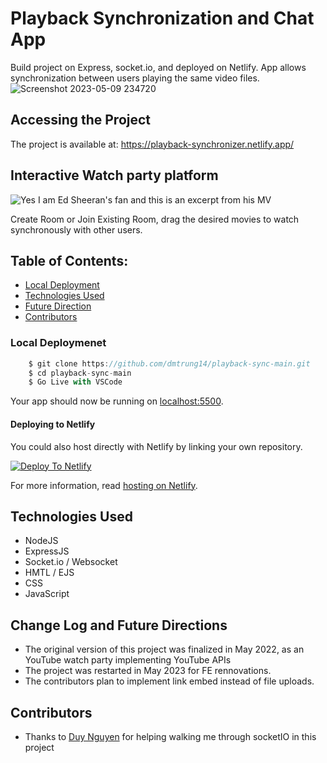 # Playback Synchronization and Chat App

Build project on Express, socket.io, and deployed on Netlify. App allows synchronization between users playing the same video files. ![Screenshot 2023-05-09 234720](https://github.com/dmtrung14/playback-sync-main/assets/60612625/c39345f9-6a00-4794-a808-3d9dd67c31e0)


## Accessing the Project
The project is available at: https://playback-synchronizer.netlify.app/

## Interactive Watch party platform
![Yes I am Ed Sheeran's fan and this is an excerpt from his MV](https://github.com/dmtrung14/playback-sync-main/assets/60612625/4a9b3497-f77d-4951-8e39-5ca87f3bba8d)

Create Room or Join Existing Room, drag the desired movies to watch synchronously with other users.

## Table of Contents:
- [Local Deployment](#local-deployment)
- [Technologies Used](#technologies-used)
- [Future Direction](#future-direction)
- [Contributors](#project-maintainers)

### Local Deploymenet

```js
    $ git clone https://github.com/dmtrung14/playback-sync-main.git
    $ cd playback-sync-main
    $ Go Live with VSCode
```

Your app should now be running on [localhost:5500](http://localhost:5500/).


#### Deploying to Netlify

You could also host directly with Netlify by linking your own repository.

[![Deploy To Netlify](https://www.netlify.com/img/deploy/button.svg)](https://app.netlify.com/start/deploy?repository=[your-repository-here])

For more information, read [hosting on Netlify](https://create-react-app.dev/docs/deployment/#netlify).

## Technologies Used
- NodeJS
- ExpressJS
- Socket.io / Websocket
- HMTL / EJS
- CSS
- JavaScript

## Change Log and Future Directions

- The original version of this project was finalized in May 2022, as an YouTube watch party implementing YouTube APIs
- The project was restarted in May 2023 for FE rennovations.
- The contributors plan to implement link embed instead of file uploads.

## Contributors
- Thanks to [Duy Nguyen](https://github.com/nhdtxdy) for helping walking me through socketIO in this project



